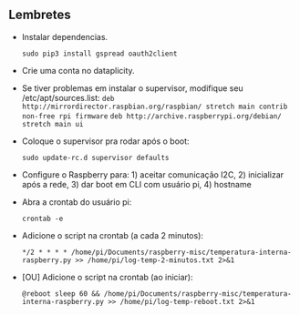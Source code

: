  ## Lembretes
- Instalar dependencias.

  `sudo pip3 install gspread oauth2client`


- Crie uma conta no dataplicity.

- Se tiver problemas em instalar o supervisor, modifique seu /etc/apt/sources.list:
  `deb http://mirrordirector.raspbian.org/raspbian/ stretch main contrib non-free rpi firmware`
  `deb http://archive.raspberrypi.org/debian/ stretch main ui`


- Coloque o supervisor pra rodar após o boot:

  `sudo update-rc.d supervisor defaults`

 - Configure o Raspberry para: 1) aceitar comunicação I2C, 2) inicializar após a rede, 3) dar boot em CLI com usuário pi, 4) hostname

 - Abra a crontab do usuário pi:
 
   `crontab -e`
   
 - Adicione o script na crontab (a cada 2 minutos):
 
   `*/2 * * * * /home/pi/Documents/raspberry-misc/temperatura-interna-raspberry.py >> /home/pi/log-temp-2-minutos.txt 2>&1`
 
 - [OU] Adicione o script na crontab (ao iniciar):
 
   `@reboot sleep 60 && /home/pi/Documents/raspberry-misc/temperatura-interna-raspberry.py >> /home/pi/log-temp-reboot.txt 2>&1`


